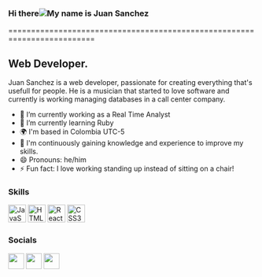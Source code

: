 ### Hi there![](https://user-images.githubusercontent.com/18350557/176309783-0785949b-9127-417c-8b55-ab5a4333674e.gif)My name is Juan Sanchez
=========================================================================

Web Developer. 
---------------------------- 

Juan Sanchez is a web developer, passionate for creating everything that's usefull for people. He is a musician that started to love software and
currently is working managing databases in a call center company.


<!--* 🏡 [My Portfolio](https://jamesqquick.com/) -->
* 🔭 I’m currently working as a Real Time Analyst 
* 🌱 I’m currently learning Ruby 
* 🌍 I'm based in Colombia UTC-5 
* 🧠 I'm continuously gaining knowledge and experience to improve my skills. 
* 😄 Pronouns: he/him 
* ⚡ Fun fact: I love working standing up instead of sitting on a chair! 

### Skills

<p align="left">
  <a
    href="https://developer.mozilla.org/en-US/docs/Web/JavaScript"
    target="_blank"
    rel="noreferrer"
    ><img
      src="https://raw.githubusercontent.com/danielcranney/readme-generator/main/public/icons/skills/javascript-colored.svg"
      width="36"
      height="36"
      alt="JavaScript"
  /></a>
  <a
    href="https://developer.mozilla.org/en-US/docs/Glossary/HTML5"
    target="_blank"
    rel="noreferrer"
    ><img
      src="https://raw.githubusercontent.com/danielcranney/readme-generator/main/public/icons/skills/html5-colored.svg"
      width="36"
      height="36"
      alt="HTML5"
  /></a>
  <a href="https://reactjs.org/" target="_blank" rel="noreferrer"
    ><img
      src="https://raw.githubusercontent.com/danielcranney/readme-generator/main/public/icons/skills/react-colored.svg"
      width="36"
      height="36"
      alt="React"
  /></a>
  <a href="https://www.w3.org/TR/CSS/#css" target="_blank" rel="noreferrer"
    ><img
      src="https://raw.githubusercontent.com/danielcranney/readme-generator/main/public/icons/skills/css3-colored.svg"
      width="36"
      height="36"
      alt="CSS3"
  /></a>
</p>

### Socials

<p align="left">
  <a
    href="https://www.linkedin.com/in/juan-carlos-sanchez-vargas-a308b014b"
    target="_blank"
    rel="noreferrer"
    ><img
      src="https://raw.githubusercontent.com/danielcranney/readme-generator/main/public/icons/socials/linkedin.svg"
      width="32"
      height="32"
  /></a>
  <a href="https://twitter.com/juansan0" target="_blank" rel="noreferrer"
    ><img
      src="https://raw.githubusercontent.com/danielcranney/readme-generator/main/public/icons/socials/twitter.svg"
      width="32"
      height="32"
  /></a>
  <a
    href="https://www.youtube.com/channel/UC2i6dWcYfRwwZYxOi3akFeg"
    target="_blank"
    rel="noreferrer"
    ><img
      src="https://raw.githubusercontent.com/danielcranney/readme-generator/main/public/icons/socials/youtube.svg"
      width="32"
      height="32"
  /></a>
</p>
